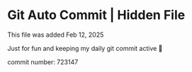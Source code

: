 # Git Auto Commit | Hidden File

This file was added Feb 12, 2025

Just for fun and keeping my daily git commit active 🤪

commit number: 723147
